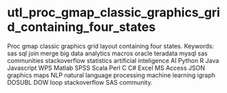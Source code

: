 # utl_proc_gmap_classic_graphics_grid_containing_four_states
Proc gmap classic graphics grid layout containing four states.  Keywords: sas sql join merge big data analytics macros oracle teradata mysql sas communities stackoverflow statistics artificial inteligence AI Python R Java Javascript WPS Matlab SPSS Scala Perl C C# Excel MS Access JSON graphics maps NLP natural language processing machine learning igraph DOSUBL DOW loop stackoverflow SAS community.
